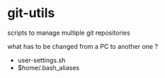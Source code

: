 git-utils
=========

scripts to manage multiple git repositories

what has to be changed from a PC to another one ?
 - user-settings.sh
 - $home/.bash_aliases
 